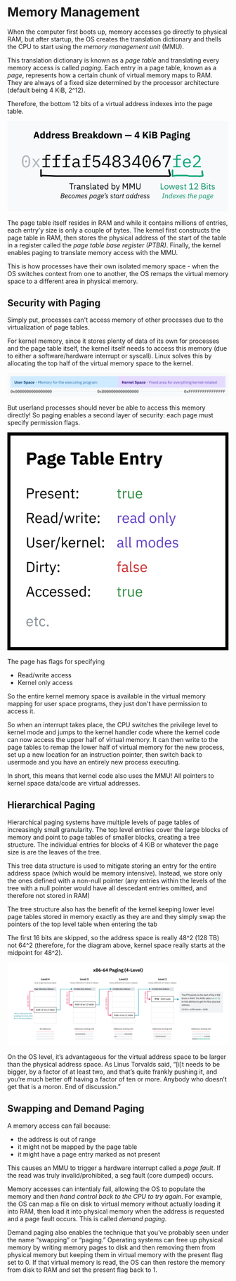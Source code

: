 # Memory Management

When the computer first boots up, memory accesses go directly to physical RAM, but after startup, the OS creates the translation dictionary and thells the CPU to start using the *memory management unit* (MMU). 

This translation dictionary is known as a *page table* and translating every memory access is called *paging*. Each entry in a page table, known as a *page*, represents how a certain chunk of virtual memory maps to RAM. They are always of a fixed size determined by the processor architecture (default being 4 KiB, 2^12).

Therefore, the bottom 12 bits of a virtual address indexes into the page table.

![page_table](./images/4kib-paging-address-breakdown.png)

The page table itself resides in RAM and while it contains millions of entries, each entry'y size is only a couple of bytes. The kernel first constructs the page table in RAM, then stores the physical address of the start of the table in a register called the *page table base register (PTBR)*. Finally, the kernel enables paging to translate memory access with the MMU. 

This is how processes have their own isolated memory space - when the OS switches context from one to another, the OS remaps the virtual memory space to a different area in physical memory. 

## Security with Paging

Simply put, processes can't access memory of other processes due to the virtualization of page tables.

For kernel memory, since it stores plenty of data of its own for processes and the page table itself, the kernel itself needs to access this memory (due to either a software/hardware interrupt or syscall). Linux solves this by allocating the top half of the virtual memory space to the kernel.

![kern_mem](./images/higher-half-kernel-memory-map.png)

But userland processes should never be able to access this memory directly! So paging enables a second layer of security: each page must specify permission flags.

![page_table_security](./images/page-table-entry-permissions.png)

The page has flags for specifying
- Read/write access
- Kernel only access

So the entire kernel memory space is available in the virtual memory mapping for user space programs, they just don't have permission to access it.

So when an interrupt takes place, the CPU switches the privilege level to kernel mode and jumps to the kernel handler code where the kernel code can now access the upper half of virtual memory. It can then write to the page tables to remap the lower half of virtual memory for the new process, set up a new location for an instruction pointer, then switch back to usermode and you have an entirely new process executing.

In short, this means that kernel code also uses the MMU! All pointers to kernel space data/code are virtual addresses.

## Hierarchical Paging

Hierarchical paging systems have multiple levels of page tables of increasingly small granularity. The top level entries cover the large blocks of memory and point to page tables of smaller blocks, creating a tree structure. The individual entries for blocks of 4 KiB or whatever the page size is are the leaves of the tree.

This tree data structure is used to mitigate storing an entry for the entire address space (which would be memory intensive). Instead, we store only the ones defined with a non-null pointer (any entries within the levels of the tree with a null pointer would have all descedant entries omitted, and therefore not stored in RAM)

The tree structure also has the benefit of the kernel keeping lower level page tables stored in memory exactly as they are and they simply swap the pointers of the top level table when entering the tab

The first 16 bits are skipped, so the address space is really 48^2 (128 TB) not 64^2 (therefore, for the diagram above, kernel space really starts at the midpoint for 48^2).

![paging](./images/multilevel-paging-explainer.png)

On the OS level, it’s advantageous for the virtual address space to be larger than the physical address space. As Linus Torvalds said, “[i]t needs to be bigger, by a factor of at least two, and that’s quite frankly pushing it, and you’re much better off having a factor of ten or more. Anybody who doesn’t get that is a moron. End of discussion.”

## Swapping and Demand Paging

A memory access can fail because:
- the address is out of range
- it might not be mapped by the page table
- it might have a page entry marked as not present

This causes an MMU to trigger a hardware interrupt called a *page fault*. If the read was truly invalid/prohibited, a seg fault (core dumped) occurs. 

Memory accesses can intentialy fail, allowing the OS to populate the memory and then *hand control back to the CPU to try again*. For example, the OS can map a file on disk to virtual memory without actually loading it into RAM, then load it into physical memory when the address is requested and a page fault occurs. This is called *demand paging*.

Demand paging also enables the technique that you’ve probably seen under the name “swapping” or “paging.” Operating systems can free up physical memory by writing memory pages to disk and then removing them from physical memory but keeping them in virtual memory with the present flag set to 0. If that virtual memory is read, the OS can then restore the memory from disk to RAM and set the present flag back to 1.





